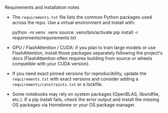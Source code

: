 Requirements and installation notes

- The `requirements.txt` file lists the common Python packages used across the repo. Use a virtual environment and install with:

    python -m venv .venv
    source .venv/bin/activate
    pip install -r requirements/requirements.txt

- GPU / FlashAttention / CUDA: if you plan to train large models or use FlashAttention, install those packages separately following the project's docs (FlashAttention often requires building from source or wheels compatible with your CUDA version).

- If you need exact pinned versions for reproducibility, update the `requirements.txt` with exact versions and consider adding a `requirements/constraints.txt` or a lockfile.

- Some notebooks may rely on system packages (OpenBLAS, libsndfile, etc.). If a pip install fails, check the error output and install the missing OS packages via Homebrew or your OS package manager.

